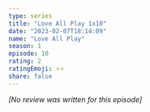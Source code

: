 ```yaml
---
type: series
title: "Love All Play 1x10"
date: "2023-02-07T18:14:09"
name: "Love All Play"
season: 1
episode: 10
rating: 2
ratingEmoji: ⭐️⭐️
share: false
---
```


*[No review was written for this episode]*

